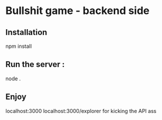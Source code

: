 # Bullshit game - backend side


## Installation

npm install


## Run the server :

node .


## Enjoy


localhost:3000
localhost:3000/explorer for kicking the API ass
